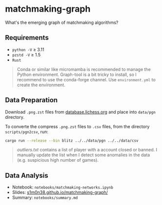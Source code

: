 # matchmaking-graph

What's the emerging graph of matchmaking algorithms?

## Requirements

- `python -V` ≥ 3.11
- `pzstd -V` ≥ 1.5
- `Rust`

> Conda or similar like micromamba is recommended to manage the Python environment.
> Graph-tool is a bit tricky to install, so I recommend to use the conda-forge channel.
> Use `environment.yml` to create the environment.

## Data Preparation

Download `.png.zst` files from [database.lichess.org](https://database.lichess.org/) and place into `data/pgn` directory.

To converte the compress `.png.zst` files to `.csv` files, from the directory `scripts/pgn2csv`, run:

```bash
cargo run --release --bin blitz ../../data/pgn ../../data/csv
```

> *outliers.txt* contains a list of player with a account closed or banned. I manually
> update the list when I detect some anomalies in the data (e.g. suspicious high number
> of games).

## Data Analysis

- Notebook: `notebooks/matchmaking-networks.ipynb`
- Slides: [s1m0n38.github.io/matchmaking-graph/](https://s1m0n38.github.io/matchmaking-graph/)
- Summary: `notebooks/summary.md`
